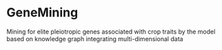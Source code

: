 # GeneMining
Mining for elite pleiotropic genes associated with crop traits by the model based on knowledge graph integrating multi-dimensional data
